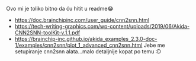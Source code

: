 Ovo mi je toliko bitno da ću hitit u readme😂
- https://doc.brainchipinc.com/user_guide/cnn2snn.html
- https://tech-writing-graphics.com/wp-content/uploads/2019/06/Akida-CNN2SNN-toolKit-v.1.1.pdf
- https://brainchip-inc.github.io/akida_examples_2.3.0-doc-1/examples/cnn2snn/plot_1_advanced_cnn2snn.html
Jebe me setupiranje cnn2snn alata...malo detaljnije kopat po temu :D
